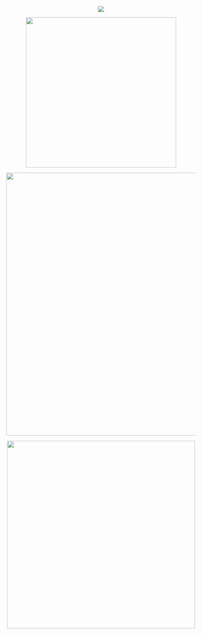 <!--
**SPIIDERBYTES** is my `README.md` and will appear on my profile
can also add width="400" to the img src part -->

<p align="center">
 <img src="https://file.garden/ZRfaX7xMiQQHiMQP/spiderbyteqewewq.png"/> 
</p>
<p align="center">
 <img src="https://gifcity.carrd.co/assets/images/gallery38/151b9a0b.gif?v=e3c0bc0f"width="400"/> 
</p>
<p align="center">
 <img src="https://file.garden/ZRfaX7xMiQQHiMQP/roxyandfefgithubbanner.png"width="700"/> 
</p>
<p align="center">
 <img src="https://file.garden/ZRfaX7xMiQQHiMQP/dvsvsddssv.png"width="500"/> 
</p>









